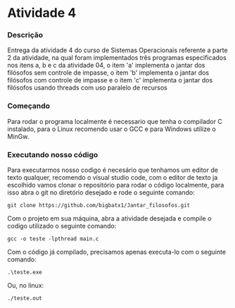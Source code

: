 # Atividade 4

### Descrição

Entrega da atividade 4 do curso de Sistemas Operacionais referente a parte 2 da atividade, na qual foram implementados três programas especificados nos itens a, b e c da atividade 04, o item 'a' implementa o jantar dos filósofos sem controle de impasse, o item 'b' implementa o jantar dos filósofos com controle de impasse e o item 'c' implementa o jantar dos filósofos usando threads com  uso paralelo de recursos

### Começando

Para rodar o programa localmente é necessario que tenha o compilador C instalado, para o Linux recomendo usar o GCC e para Windows utilize o MinGw.

### Executando nosso código

Para executarmos nosso codigo é necesário que tenhamos um editor de texto qualquer, recomendo o visual studio code, com o editor de texto ja escolhido vamos clonar o repositório para rodar o código localmente, para isso abra o git no diretório desejado e rode o seguinte comando:

```
git clone https://github.com/bigbatx1/Jantar_filosofos.git
```

Com o projeto em sua máquina, abra a atividade desejada e compile o codigo utilizado o seguinte comando:

```
gcc -o teste -lpthread main.c
```

Com o código já compilado, precisamos apenas executa-lo com o seguinte comando:

```
.\teste.exe
```
Ou, no linux:
```
./teste.out
```
